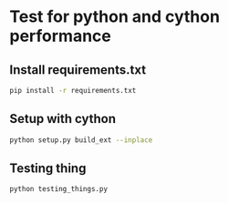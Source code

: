 # Test for python and cython performance

## Install requirements.txt
```sh
pip install -r requirements.txt
```
## Setup with cython
```sh
python setup.py build_ext --inplace
```
## Testing thing
```
python testing_things.py
```